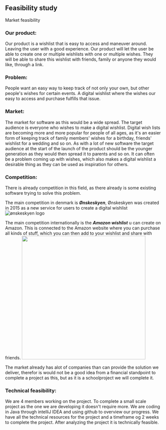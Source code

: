 <h2>Feasibility study</h2>

<h>Market feasibility</h3>

<h3>Our product:</h3>
Our product is a wishlist that is easy to access and maneuver around. Leaving the user with a good experience. Our product will let the user be able to create one or multiple wishlists with one or multiple wishes. They will be able to share this wishlist with friends, family or anyone they would like, through a link. 

<h3>Problem:</h3>
People want an easy way to keep track of not only your own, but other people's wishes for certain events. A digital wishlist where the wishes our easy to access and purchase fulfills that issue. 

<h3>Market:</h3> 
The market for software as this would be a wide spread. The target audience is everyone who wishes to make a digital wishlist. Digital wish lists are becoming more and more popular for people of all ages, as it's an easier form of keeping track of family members' wishes for a birthday, friends' wishlist for a wedding and so on. As with a lot of new software the target audience at the start of the launch of the product should be the younger generation as they would then spread it to parents and so on. 
It can often be a problem coming up with wishes, which also makes a digital wishlist a desirable thing as they can be used as inspiration for others. 

<h3>Competition:</h3>
There is already competition in this field, as there already is some existing software trying to solve this problem. 

The main competition in denmark is ***Ønskeskyen***, Ønskeskyen was created in 2015 as a new service for users to create a digital wishlist
![ønskeskyen logo](https://scontent-cph2-1.xx.fbcdn.net/v/t1.15752-9/324822689_543562997719374_1719433172415026036_n.png?_nc_cat=101&ccb=1-7&_nc_sid=ae9488&_nc_ohc=xTqm8v5Os2UAX8uoyW-&_nc_ht=scontent-cph2-1.xx&oh=03_AdSug7wVC1Ak6zFV1OZfQaLMPN-zpWFagnREJGR7Ln1-Rg&oe=644CBDDD)


The main competition internationally is the ***Amazon wishlist*** u can create on Amazon. This is connected to the Amazon website where you can purchase all kinds of stuff, which you can then add to your wishlist and share with friends.
<img src="https://scontent-cph2-1.xx.fbcdn.net/v/t1.15752-9/288872729_1917755455081432_206929955856000161_n.png?_nc_cat=102&ccb=1-7&_nc_sid=ae9488&_nc_ohc=zIaSNJLs42sAX8Rkrpv&_nc_ht=scontent-cph2-1.xx&oh=03_AdQYJFLTaQ7LAjfS4VCWH-Y9SJdQXAXznaiFmH4UHy3NFw&oe=644CD2A0" width="400">

The market already has alot of companies than can provide the solution we deliver, therefor is would not be a good idea from a financial standpoint to complete a project as this, but as it is a schoolproject we will complete it.

<h3>Technical feasibility:</h3>
We are 4 members working on the project. To complete a small scale project as the one we are developing it doesn't require more. We are coding in Java through intelliJ IDEA and using github to overview our progress. We have all the technical resources for the project and a timeframe og 2 weeks to complete the project. After analyzing the project it is technically feasible. 









